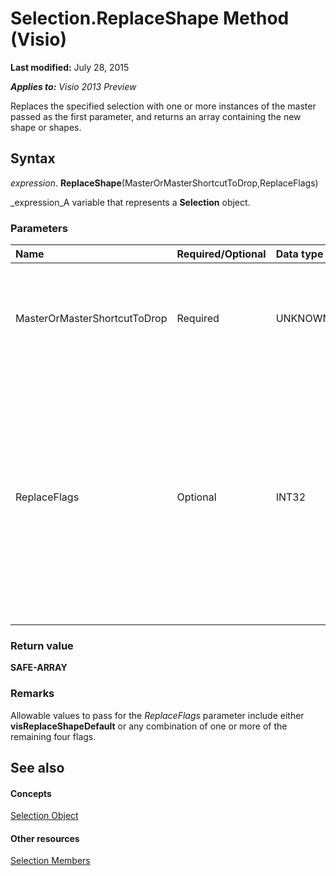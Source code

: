 
# Selection.ReplaceShape Method (Visio)

 **Last modified:** July 28, 2015

 _**Applies to:** Visio 2013 Preview_

Replaces the specified selection with one or more instances of the master passed as the first parameter, and returns an array containing the new shape or shapes.


## Syntax

 _expression_. **ReplaceShape**(MasterOrMasterShortcutToDrop,ReplaceFlags)

 _expression_A variable that represents a  **Selection** object.


### Parameters



|**Name**|**Required/Optional**|**Data type**|**Description**|
|:-----|:-----|:-----|:-----|
|||||
|MasterOrMasterShortcutToDrop|Required|UNKNOWN|Specifies the replacement shape or shapes to drop. Must be either a  [Master](1a69e4d7-2b72-f712-d36c-c565af64c278.md) or [MasterShortcut](ada22e59-5bda-2dd7-33bc-1e26e95adc31.md) object.|
|ReplaceFlags|Optional|INT32|Specifies the properties of the original shape or shapes to retain in the new shape or shapes. Possible values include any of the  [VisReplaceFlags](cf270178-f939-7eb4-b8e1-3b4153aff221.md) constants, and certain combinations of those constants. See Remarks for more information.|

### Return value

 **SAFE-ARRAY**


### Remarks

Allowable values to pass for the  _ReplaceFlags_ parameter include either **visReplaceShapeDefault** or any combination of one or more of the remaining four flags.


## See also


#### Concepts


 [Selection Object](e5734140-6dbe-7de8-9695-1a22fb4ac628.md)
#### Other resources


 [Selection Members](614e9359-92a6-c24d-58a3-b1c4253ca955.md)
